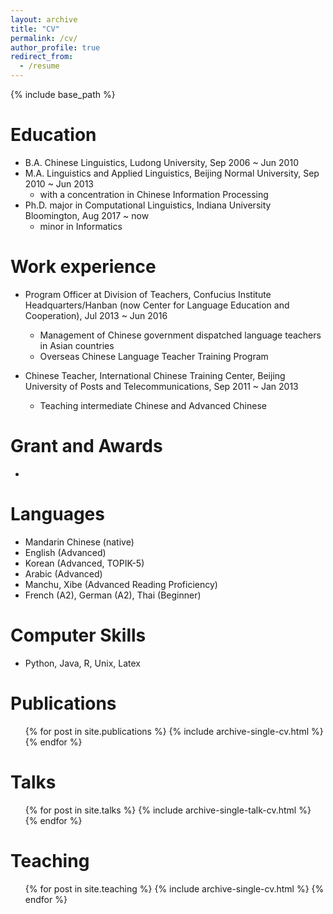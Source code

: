```yaml
---
layout: archive
title: "CV"
permalink: /cv/
author_profile: true
redirect_from:
  - /resume
---
```


{% include base_path %}

Education
======
* B.A. Chinese Linguistics, Ludong University, Sep 2006 ~ Jun 2010
* M.A. Linguistics and Applied Linguistics, Beijing Normal University, Sep 2010 ~ Jun 2013
	* with a concentration in Chinese Information Processing
* Ph.D. major in Computational Linguistics, Indiana University Bloomington, Aug 2017 ~ now
	* minor in Informatics
	

Work experience
======
* Program Officer at Division of Teachers, Confucius Institute Headquarters/Hanban (now Center for Language Education and Cooperation), Jul 2013 ~ Jun 2016
  * Management of Chinese government dispatched language teachers in Asian countries
  * Overseas Chinese Language Teacher Training Program

* Chinese Teacher, International Chinese Training Center, Beijing University of Posts and Telecommunications, Sep 2011 ~ Jan 2013
  * Teaching intermediate Chinese and Advanced Chinese


Grant and Awards
======
* 

  
Languages
======
* Mandarin Chinese (native)
* English (Advanced)
* Korean (Advanced, TOPIK-5)
* Arabic (Advanced)
* Manchu, Xibe (Advanced Reading Proficiency)
* French (A2), German (A2), Thai (Beginner)


Computer Skills
======
* Python, Java, R, Unix, Latex 



Publications
======
  <ul>{% for post in site.publications %}
    {% include archive-single-cv.html %}
  {% endfor %}</ul>
  
Talks
======
  <ul>{% for post in site.talks %}
    {% include archive-single-talk-cv.html %}
  {% endfor %}</ul>
  
Teaching
======
  <ul>{% for post in site.teaching %}
    {% include archive-single-cv.html %}
  {% endfor %}</ul>
  
